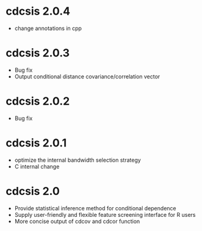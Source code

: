 # cdcsis 2.0.4
* change annotations in cpp 

# cdcsis 2.0.3
* Bug fix
* Output conditional distance covariance/correlation vector 

# cdcsis 2.0.2
* Bug fix

# cdcsis 2.0.1
* optimize the internal bandwidth selection strategy
* C internal change

# cdcsis 2.0

* Provide statistical inference method for conditional dependence   
* Supply user-friendly and flexible feature screening interface for R users   
* More concise output of cdcov and cdcor function   
